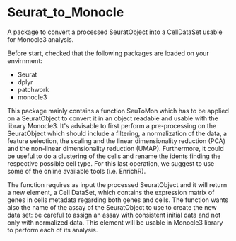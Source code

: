 # Seurat_to_Monocle
A package to convert a processed SeuratObject into a CellDataSet usable for Monocle3 analysis.


Before start, checked that the following packages are loaded on your envirnment:
* Seurat
* dplyr
* patchwork
* monocle3

This package mainly contains a function SeuToMon which has to be applied on a SeuratObject to convert it in an object readable and usable with the library Monocle3.
It's advisable to first perform a pre-processing on the SeuratObject which should include a filtering, a normalization of the data, a feature selection, the scaling and the linear dimensionality reduction (PCA) and the non-linear dimensionality reduction (UMAP).
Furthermore, it could be useful to do a clustering of the cells and rename the idents finding the respective possible cell type. For this last operation, we suggest to use some of the online available tools (i.e. EnrichR).

The function requires as input the processed SeuratObject and it will return a new element, a Cell DataSet, which contains the expression matrix of genes in cells metadata regarding both genes and cells. The function wants also the name of the assay of the SeuratObject to use to create the new data set: be careful to assign an assay with consistent initial data and not only with normalized data.
This element will be usable in Monocle3 library to perform each of its analysis.

